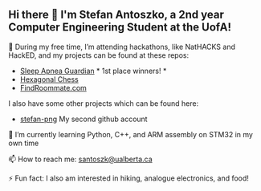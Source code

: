 ## Hi there 👋 I'm Stefan Antoszko, a 2nd year Computer Engineering Student at the UofA!

🔭 During my free time, I’m attending hackathons, like NatHACKS and HackED, and my projects can be found at these repos:

- [Sleep Apnea Guardian](https://github.com/dreambigzhang/Sleep-Apnea-Guardian) * 1st place winners! *
- [Hexagonal Chess](https://github.com/stefan-png)
- [FindRoommate.com](https://github.com/dreambigzhang/FindRoommate.com)

I also have some other projects which can be found here:
- [stefan-png](https://github.com/stefan-png) My second github account

🌱 I’m currently learning Python, C++, and ARM assembly on STM32 in my own time

📫 How to reach me: santoszk@ualberta.ca

⚡ Fun fact: I also am interested in hiking, analogue electronics, and food!
